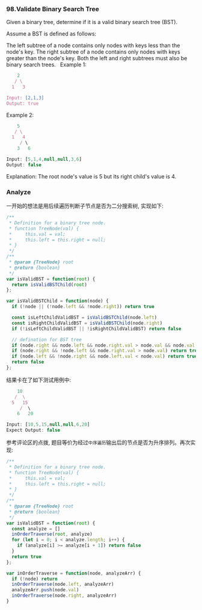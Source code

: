 <!--
abbrlink: dvxp4v9h
-->

### 98.Validate Binary Search Tree

Given a binary tree, determine if it is a valid binary search tree (BST).

Assume a BST is defined as follows:

The left subtree of a node contains only nodes with keys less than the node's key.
The right subtree of a node contains only nodes with keys greater than the node's key.
Both the left and right subtrees must also be binary search trees.
 
Example 1:

```js
    2
   / \
  1   3

Input: [2,1,3]
Output: true
```

Example 2:

```js
    5
   / \
  1   4
     / \
    3   6

Input: [5,1,4,null,null,3,6]
Output: false
```

Explanation: The root node's value is 5 but its right child's value is 4.

### Analyze

一开始的想法是用后续遍历判断子节点是否为二分搜索树, 实现如下:

```js
/**
 * Definition for a binary tree node.
 * function TreeNode(val) {
 *     this.val = val;
 *     this.left = this.right = null;
 * }
 */
/**
 * @param {TreeNode} root
 * @return {boolean}
 */
var isValidBST = function(root) {
  return isValidBSTChild(root)
};

var isValidBSTChild = function(node) {
  if (!node || (!node.left && !node.right)) return true

  const isLeftChildValidBST = isValidBSTChild(node.left)
  const isRightChildValidBST = isValidBSTChild(node.right)
  if (!isLeftChildValidBST || !isRightChildValidBST) return false

  // defination for BST tree
  if (node.right && node.left && node.right.val > node.val && node.val > node.left.val) return true
  if (node.right && !node.left && node.right.val > node.val) return true
  if (node.left && !node.right && node.left.val < node.val) return true
  return false
};
```

结果卡在了如下测试用例中:

```js
    10
   /  \
  5   15
     /  \
    6   20

Input: [10,5,15,null,null,6,20]
Expect Output: false
```

参考评论区的点拨, 题目等价为经过`中序遍历`输出后的节点是否为升序排列。再次实现:

```js
/**
 * Definition for a binary tree node.
 * function TreeNode(val) {
 *     this.val = val;
 *     this.left = this.right = null;
 * }
 */
/**
 * @param {TreeNode} root
 * @return {boolean}
 */
var isValidBST = function(root) {
  const analyze = []
  inOrderTraverse(root, analyze)
  for (let i = 0; i < analyze.length; i++) {
    if (analyze[i] >= analyze[i + 1]) return false
  }
  return true
};

var inOrderTraverse = function(node, analyzeArr) {
  if (!node) return
  inOrderTraverse(node.left, analyzeArr)
  analyzeArr.push(node.val)
  inOrderTraverse(node.right, analyzeArr)
}
```
